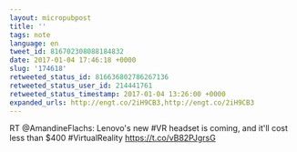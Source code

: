 ```yaml
---
layout: micropubpost
title: ''
tags: note
language: en
tweet_id: 816702308088184832
date: 2017-01-04 17:46:18 +0000
slug: '174618'
retweeted_status_id: 816636802786267136
retweeted_status_user_id: 214441761
retweeted_status_timestamp: 2017-01-04 13:26:00 +0000
expanded_urls: http://engt.co/2iH9CB3,http://engt.co/2iH9CB3
---
```

RT @AmandineFlachs: Lenovo's new #VR headset is coming, and it'll cost less than $400 #VirtualReality  https://t.co/vB82PJgrsG
